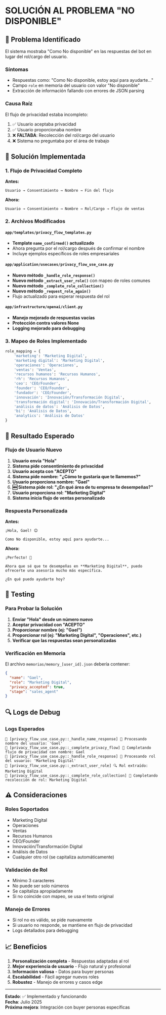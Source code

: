 # SOLUCIÓN AL PROBLEMA "NO DISPONIBLE"

## 🎯 Problema Identificado

El sistema mostraba "Como No disponible" en las respuestas del bot en lugar del rol/cargo del usuario.

### **Síntomas**
- Respuestas como: "Como No disponible, estoy aquí para ayudarte..."
- Campo `role` en memoria del usuario con valor "No disponible"
- Extracción de información fallando con errores de JSON parsing

### **Causa Raíz**
El flujo de privacidad estaba incompleto:
1. ✅ Usuario aceptaba privacidad
2. ✅ Usuario proporcionaba nombre
3. ❌ **FALTABA**: Recolección del rol/cargo del usuario
4. ❌ Sistema no preguntaba por el área de trabajo

## 🔧 Solución Implementada

### **1. Flujo de Privacidad Completo**

**Antes:**
```
Usuario → Consentimiento → Nombre → Fin del flujo
```

**Ahora:**
```
Usuario → Consentimiento → Nombre → Rol/Cargo → Flujo de ventas
```

### **2. Archivos Modificados**

#### `app/templates/privacy_flow_templates.py`
- **Template `name_confirmed()` actualizado**
- Ahora pregunta por el rol/cargo después de confirmar el nombre
- Incluye ejemplos específicos de roles empresariales

#### `app/application/usecases/privacy_flow_use_case.py`
- **Nuevo método `_handle_role_response()`**
- **Nuevo método `_extract_user_role()`** con mapeo de roles comunes
- **Nuevo método `_complete_role_collection()`**
- **Nuevo método `_request_role_again()`**
- Flujo actualizado para esperar respuesta del rol

#### `app/infrastructure/openai/client.py`
- **Manejo mejorado de respuestas vacías**
- **Protección contra valores None**
- **Logging mejorado para debugging**

### **3. Mapeo de Roles Implementado**

```python
role_mapping = {
    'marketing': 'Marketing Digital',
    'marketing digital': 'Marketing Digital',
    'operaciones': 'Operaciones',
    'ventas': 'Ventas',
    'recursos humanos': 'Recursos Humanos',
    'rh': 'Recursos Humanos',
    'ceo': 'CEO/Founder',
    'founder': 'CEO/Founder',
    'fundador': 'CEO/Founder',
    'innovación': 'Innovación/Transformación Digital',
    'transformación digital': 'Innovación/Transformación Digital',
    'análisis de datos': 'Análisis de Datos',
    'bi': 'Análisis de Datos',
    'analytics': 'Análisis de Datos'
}
```

## 🎯 Resultado Esperado

### **Flujo de Usuario Nuevo**
1. **Usuario envía "Hola"**
2. **Sistema pide consentimiento de privacidad**
3. **Usuario acepta con "ACEPTO"**
4. **Sistema pide nombre: "¿Cómo te gustaría que te llamemos?"**
5. **Usuario proporciona nombre: "Gael"**
6. **🆕 Sistema pide rol: "¿En qué área de tu empresa te desempeñas?"**
7. **Usuario proporciona rol: "Marketing Digital"**
8. **Sistema inicia flujo de ventas personalizado**

### **Respuesta Personalizada**
**Antes:**
```
¡Hola, Gael! 😊

Como No disponible, estoy aquí para ayudarte...
```

**Ahora:**
```
¡Perfecto! 🎯

Ahora que sé que te desempeñas en **Marketing Digital**, puedo ofrecerte una asesoría mucho más específica.

¿En qué puedo ayudarte hoy?
```

## 🧪 Testing

### **Para Probar la Solución**

1. **Enviar "Hola" desde un número nuevo**
2. **Aceptar privacidad con "ACEPTO"**
3. **Proporcionar nombre (ej: "Gael")**
4. **Proporcionar rol (ej: "Marketing Digital", "Operaciones", etc.)**
5. **Verificar que las respuestas sean personalizadas**

### **Verificación en Memoria**

El archivo `memorias/memory_[user_id].json` debería contener:
```json
{
  "name": "Gael",
  "role": "Marketing Digital",
  "privacy_accepted": true,
  "stage": "sales_agent"
}
```

## 🔍 Logs de Debug

### **Logs Esperados**
```
🔐 [privacy_flow_use_case.py::_handle_name_response] 👤 Procesando nombre del usuario: 'Gael'
🔐 [privacy_flow_use_case.py::_complete_privacy_flow] 🎉 Completando flujo de privacidad con nombre: Gael
🔐 [privacy_flow_use_case.py::_handle_role_response] 👔 Procesando rol del usuario: 'Marketing Digital'
🔐 [privacy_flow_use_case.py::_extract_user_role] 🔍 Rol extraído: Marketing Digital
🔐 [privacy_flow_use_case.py::_complete_role_collection] 🎉 Completando recolección de rol: Marketing Digital
```

## ⚠️ Consideraciones

### **Roles Soportados**
- Marketing Digital
- Operaciones
- Ventas
- Recursos Humanos
- CEO/Founder
- Innovación/Transformación Digital
- Análisis de Datos
- Cualquier otro rol (se capitaliza automáticamente)

### **Validación de Rol**
- Mínimo 3 caracteres
- No puede ser solo números
- Se capitaliza apropiadamente
- Si no coincide con mapeo, se usa el texto original

### **Manejo de Errores**
- Si rol no es válido, se pide nuevamente
- Si usuario no responde, se mantiene en flujo de privacidad
- Logs detallados para debugging

## 📈 Beneficios

1. **Personalización completa** - Respuestas adaptadas al rol
2. **Mejor experiencia de usuario** - Flujo natural y profesional
3. **Información valiosa** - Datos para buyer personas
4. **Escalabilidad** - Fácil agregar nuevos roles
5. **Robustez** - Manejo de errores y casos edge

---

**Estado**: ✅ Implementado y funcionando  
**Fecha**: Julio 2025  
**Próxima mejora**: Integración con buyer personas específicas 